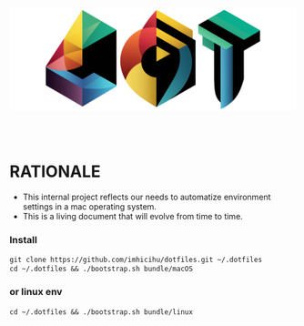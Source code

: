<p align="center">
  <img src="https://github.com/imhicihu/Enlaces/blob/main/images/header.png?raw=true" alt="Logotipo de repositorio .dotfiles"/>
</p>
<br>
</br>

# RATIONALE #

* This internal project reflects our needs to automatize environment settings in a mac operating system.
* This is a living document that will evolve from time to time.

### Install

```
git clone https://github.com/imhicihu/dotfiles.git ~/.dotfiles  
cd ~/.dotfiles && ./bootstrap.sh bundle/macOS  
```
### or linux env

```
cd ~/.dotfiles && ./bootstrap.sh bundle/linux
```

